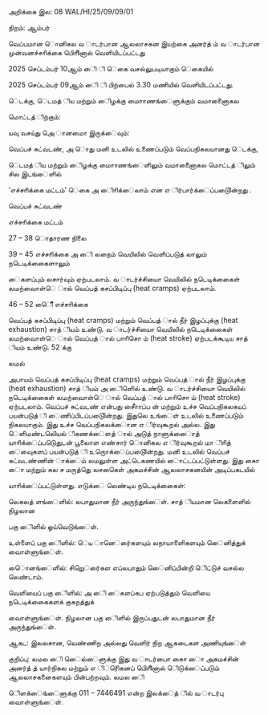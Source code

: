 அறிக்கை இல: 08 WAL/HI/25/09/09/01

நிறம்: ஆம்பர்

வெப்பமான ொனிகல வ ாடர்பான ஆலலாசகன இயற்கை அனர்த் ம் வ ாடர்பான முன்வனச்சாிக்கை பிாிெினால் வெளியிடப்பட்டது

2025 செப்டம்பர் 10ஆம் ிை ி ெகை வசல்லுபடியாகும் ெகையில்

2025 செப்டம்பர் 09ஆம் ிை ி பிற்பைல் 3.30 மணியில் வெளியிடப்பட்டது.

ெடக்கு, ெடமத் ிய மற்றும் ைிழக்கு மாைாணங்ைளுக்கும் வமானைாைகல

மாெட்டத் ிற்கும்:

யவு வசய்து அெ ானமாை இருக்ைவும்:

வெப்பச் சுட்வடண், அ ாெது மனி உடலில் உணைப்படும் வெப்பநிகலயானது ெடக்கு,

ெடமத் ிய மற்றும் ைிழக்கு மாைாணங்ைளிலும் வமானைாைகல மாெட்டத் ிலும் சில இடங்ைளில்

‘எச்சாிக்கை மட்டம்’ ெகை அ ிைாிக்ைலாம் என எ ிர்பார்க்ைப்படுைின்றது .

வெப்பச் சுட்வடண்

எச்சாிக்கை மட்டம்

27 – 38 ொதாரண நிலை

39 – 45 எச்சாிக்கை அ ிை லநைம் வெயிலில் வெளிப்படுத் லாலும் நடெடிக்கைைளாலும்

ைகளப்பும் லசார்வும் ஏற்படலாம். வ ாடர்ச்சியாை வெயிலில் நடெடிக்கைைள் லமற்வைாள்ெ ால் வெப்பத் கசப்பிடிப்பு (heat cramps) ஏற்படலாம்.

46 – 52 ீெிை எச்சாிக்கை

வெப்பத் கசப்பிடிப்பு (heat cramps) மற்றும் வெப்பத் ால் நீர் இழப்புக்கு (heat exhaustion) சாத் ியம் உண்டு. வ ாடர்ச்சியாை வெயிலில் நடெடிக்கைைள் லமற்வைாள்ெ ால் வெப்பத் ால் பாாிசொ ம் (heat stroke) ஏற்படக்கூடிய சாத் ியம் உண்டு. 52 க்கு

லமல்

அபாயம் வெப்பத் கசப்பிடிப்பு (heat cramps) மற்றும் வெப்பத் ால் நீர் இழப்புக்கு (heat exhaustion) சாத் ியம் அ ிைளெில் உண்டு. வ ாடர்ச்சியாை வெயிலில் நடெடிக்கைைள் லமற்வைாள்ெ ால் வெப்பத் ால் பாாிசொ ம் (heat stroke) ஏற்படலாம். வெப்பச் சுட்வடண் என்பது சாாீைப்ப ன் மற்றும் உச்ச வெப்பநிகலகயப் பயன்படுத் ி ைணிப்பிடப்படுைின்றது. இதுலெ உங்ைள் உடலில் உணைப்படும் நிகலயாகும். இது உச்ச வெப்பநிகலக்ைான எ ிர்வுகூறல் அல்ல. இது ெளிமண்டலெியல் ிகணக்ைளத் ால் அடுத் நாளுக்ைாைத் யாாிக்ைப்படுெதுடன் பூலைாள எண்சார் ொனிகல எ ிர்வுகூறல் மா ிாித் ைவுைகளப் பயன்படுத் ி உருொக்ைப்படுைின்றது. மனி உடலில் வெப்பச் சுட்வடண்ணின் ாக்ைம் லமலுள்ள அட்டெகணயில் ைாட்டப்பட்டுள்ளது. இது சுைா ாை மற்றும் சுல ச மருத்துெ லசகெைள் அகமச்சின் ஆலலாசகனயின் அடிப்பகடயில்

யாாிக்ைப்பட்டுள்ளது. எடுக்ை லெண்டிய நடெடிக்கைைள்:

லெகலத் ளங்ைளில்: லபாதுமான நீர் அருந்துங்ைள். சாத் ியமான லெகளைளில் நிழலான

பகு ிைளில் ஓய்வெடுங்ைள்.

உள்ளைப் பகு ிைளில்: ெய ானெர்ைகளயும் லநாயாளிைகளயும் ைெனித்துக் வைாள்ளுங்ைள்.

ொைனங்ைளில்: சிறுெர்ைகள எப்லபாதும் ைெனிப்பின்றி ெிட்டுச் வசல்ல லெண்டாம்.

வெளியைப் பகு ிைளில்: அ ிை ைகளப்கப ஏற்படுத்தும் வெளியை நடெடிக்கைைகளக் குகறத்துக்

வைாள்ளுங்ைள். நிழலான பகு ிைளில் இருப்பதுடன் லபாதுமான நீர் அருந்துங்ைள்.

ஆகட: இலலசான, வெண்ணிற அல்லது வெளிர் நிற ஆகடைகள அணியுங்ைள்

குறிப்பு: லமல ிை ைெல்ைளுக்கு இது வ ாடர்பாை சுைா ாை அகமச்சின் அனர்த் த் யார்நிகல மற்றும் எ ிர்ெிகனப் பிாிெினால் ெிடுக்ைப்படும் ஆலலாசகனைகளயும் பின்பற்றவும். லமல ிை

ெிளக்ைங்ைளுக்கு 011 – 7446491 என்ற இலக்ைத் ில் வ ாடர்பு வைாள்ளுங்ைள்.